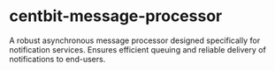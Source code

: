 # centbit-message-processor
A robust asynchronous message processor designed specifically for notification services. Ensures efficient queuing and reliable delivery of notifications to end-users.

